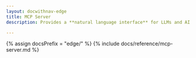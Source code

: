 ```yaml
---
layout: docwithnav-edge
title: MCP Server
description: Provides a **natural language interface** for LLMs and AI agents to interact with your ThingsBoard IoT platform

---
```


{% assign docsPrefix = "edge/" %}
{% include docs/reference/mcp-server.md %}
